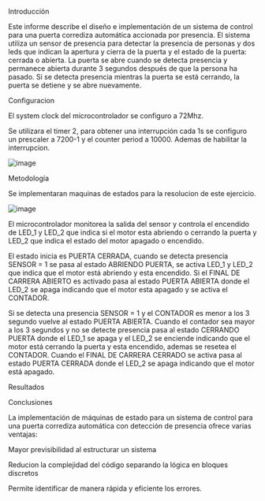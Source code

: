 Introducción

Este informe describe el diseño e implementación de un sistema de control para una puerta corrediza automática accionada por presencia. El sistema utiliza un sensor de presencia para detectar la presencia de personas y dos leds que indican la apertura y cierra de la puerta y el estado de la puerta: cerrada o abierta. La puerta se abre cuando se detecta presencia y permanece abierta durante 3 segundos después de que la persona ha pasado. Si se detecta presencia mientras la puerta se está cerrando, la puerta se detiene y se abre nuevamente.

Configuracion 

El system clock del microcontrolador se configuro a 72Mhz.

Se utilizara el timer 2, para obtener una interrupción cada 1s se configuro un prescaler a 7200-1 y el counter period a 10000. Ademas de habilitar la interrupcion. 

![image](https://github.com/ErickDiaz2001/Ejercicio_1/assets/169405943/00dc879d-16f7-42ea-97c6-c1b08e5214e5)

Metodología

Se implementaran maquinas de estados para la resolucion de este ejercicio.

![image](https://github.com/ErickDiaz2001/Ejercicio_1/assets/169405943/fbb3917e-033d-4277-9e26-9bc6a3dfb106)

El microcontrolador monitorea la salida del sensor y controla el encendido de LED_1 y LED_2 que indica si el motor esta abriendo o cerrando la puerta y LED_2 que indica el estado del motor apagado o encendido. 

El estado inicia es PUERTA CERRADA, cuando se detecta presencia SENSOR = 1 se pasa al estado ABRIENDO PUERTA, se activa LED_1 y LED_2 que indica que el motor está abriendo y esta encendido. Si el FINAL DE CARRERA ABIERTO es activado pasa al estado PUERTA ABIERTA donde el LED_2 se apaga indicando que el motor esta apagado y se activa el CONTADOR.

Si se detecta una presencia SENSOR = 1 y el CONTADOR es menor a los 3 segundo vuelve al estado PUERTA ABIERTA.
Cuando el contador sea mayor a los 3 segundos y no se detecte presencia pasa al estado CERRANDO PUERTA donde el LED_1 se apaga y el LED_2 se enciende indicando que el motor está cerrando la puerta y esta encendido, ademas se resetea el CONTADOR.
Cuando el FINAL DE CARRERA CERRADO se activa pasa al estado PUERTA CERRADA donde el LED_2 se apaga indicando que el motor está apagado.

Resultados

Conclusiones

La implementación de máquinas de estado para un sistema de control para una puerta corrediza automática con detección de presencia ofrece varias ventajas:

Mayor previsibilidad al estructurar un sistema

Reducion la complejidad del código separando la lógica en bloques discretos

Permite identificar de manera rápida y eficiente los errores.

